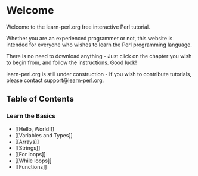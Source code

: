 # Welcome

Welcome to the learn-perl.org free interactive Perl tutorial.

Whether you are an experienced programmer or not, this website is intended for everyone who wishes to learn the Perl programming language.

There is no need to download anything - Just click on the chapter you wish to begin from, and follow the instructions. Good luck!

learn-perl.org is still under construction - If you wish to contribute tutorials, please contact support@learn-perl.org.

Table of Contents
-----------------

### Learn the Basics

- [[Hello, World!]]
- [[Variables and Types]]
- [[Arrays]]
- [[Strings]]
- [[For loops]]
- [[While loops]]
- [[Functions]]

